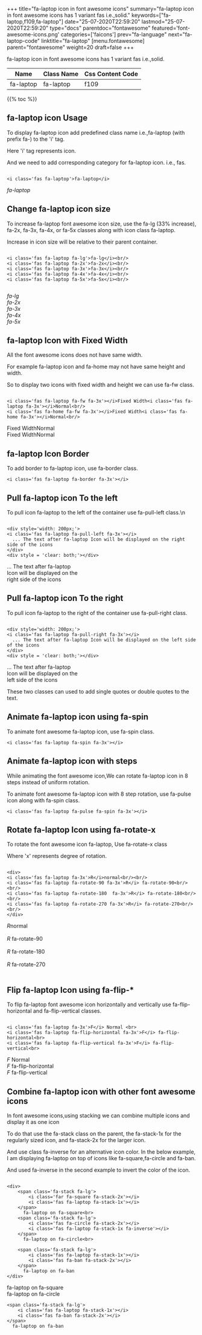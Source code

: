 +++
title="fa-laptop icon in font awesome icons"
summary="fa-laptop icon in font awesome icons has 1 variant fas i.e.,solid."
keywords=["fa-laptop,f109,fa-laptop"]
date="25-07-2020T22:59:20"
lastmod="25-07-2020T22:59:20"
type="docs"
parentdoc="fontawesome"
featured='font-awesome-icons.png'
categories=['faicons']
prev="fa-language"
next="fa-laptop-code"
linktitle="fa-laptop"
[menu.fontawesome]
parent="fontawesome"
weight=20
draft=false
+++


fa-laptop icon in font awesome icons has 1 variant fas i.e.,solid.

<div class='table-responsive'><table class='table'><thead><tr><th>Name</th><th>Class Name</th><th>Css Content Code</th></tr></thead><tbody><tr><td>fa-laptop</td><td>fa-laptop</td><td>f109</td></tr></tbody></table></div>


{{% toc %}}


## fa-laptop icon Usage

To display fa-laptop icon add predefined class name i.e.,fa-laptop (with prefix fa-) to the 'i' tag.

Here 'i' tag represents icon.

And we need to add corresponding category for fa-laptop icon. i.e., fas.


```

<i class='fas fa-laptop'>fa-laptop</i>
```

<i class='fas fa-laptop'>fa-laptop</i>




## Change fa-laptop icon size
To increase fa-laptop font awesome icon size, use the fa-lg (33% increase), fa-2x, fa-3x, fa-4x, or fa-5x classes along with icon class fa-laptop.

Increase in icon size will be relative to their parent container. 

```

<i class='fas fa-laptop fa-lg'>fa-lg</i><br/>
<i class='fas fa-laptop fa-2x'>fa-2x</i><br/>
<i class='fas fa-laptop fa-3x'>fa-3x</i><br/>
<i class='fas fa-laptop fa-4x'>fa-4x</i><br/>
<i class='fas fa-laptop fa-5x'>fa-5x</i><br/>
            
```

<i class='fas fa-laptop fa-lg'>fa-lg</i><br/>
<i class='fas fa-laptop fa-2x'>fa-2x</i><br/>
<i class='fas fa-laptop fa-3x'>fa-3x</i><br/>
<i class='fas fa-laptop fa-4x'>fa-4x</i><br/>
<i class='fas fa-laptop fa-5x'>fa-5x</i><br/>
            



## fa-laptop Icon with Fixed Width 

All the font awesome icons does not have same width.

For example fa-laptop icon and fa-home may not have same height and width.

So to display two icons with fixed width and height we can use fa-fw class.


```

<i class='fas fa-laptop fa-fw fa-3x'></i>Fixed Width<i class='fas fa-laptop fa-3x'></i>Normal<br/>
<i class='fas fa-home fa-fw fa-3x'></i>Fixed Width<i class='fas fa-home fa-3x'></i>Normal<br/>
```

<i class='fas fa-laptop fa-fw fa-3x'></i>Fixed Width<i class='fas fa-laptop fa-3x'></i>Normal<br/>
<i class='fas fa-home fa-fw fa-3x'></i>Fixed Width<i class='fas fa-home fa-3x'></i>Normal<br/>



## fa-laptop Icon Border 

To add border to fa-laptop icon, use fa-border class.


```
<i class='fas fa-laptop fa-border fa-3x'></i>

```
<i class='fas fa-laptop fa-border fa-3x'></i>





## Pull fa-laptop icon To the left

To pull icon fa-laptop to the left of the container use fa-pull-left class.\n

```

<div style='width: 200px;'>
<i class='fas fa-laptop fa-pull-left fa-3x'></i>
  ... The text after fa-laptop Icon will be displayed on the right side of the icons
</div>
<div style = 'clear: both;'></div>
```

<div style='width: 200px;'>
<i class='fas fa-laptop fa-pull-left fa-3x'></i>
  ... The text after fa-laptop Icon will be displayed on the right side of the icons
</div>
<div style = 'clear: both;'></div>




## Pull fa-laptop icon To the right
To pull icon fa-laptop to the right of the container use fa-pull-right class.

```

<div style='width: 200px;'>
<i class='fas fa-laptop fa-pull-right fa-3x'></i>
  ... The text after fa-laptop Icon will be displayed on the left side of the icons
</div>
<div style = 'clear: both;'></div>
```

<div style='width: 200px;'>
<i class='fas fa-laptop fa-pull-right fa-3x'></i>
  ... The text after fa-laptop Icon will be displayed on the left side of the icons
</div>
<div style = 'clear: both;'></div>

These two classes can used to add single quotes or double quotes to the text.


## Animate fa-laptop icon using fa-spin
To animate font awesome fa-laptop icon, use fa-spin class.

```
<i class='fas fa-laptop fa-spin fa-3x'></i>
```
<i class='fas fa-laptop fa-spin fa-3x'></i>




## Animate fa-laptop icon with steps
While animating the font awesome icon,We can rotate fa-laptop icon in 8 steps instead of uniform rotation.

To animate font awesome fa-laptop icon with 8 step rotation, use fa-pulse icon along with fa-spin class.


```
<i class='fas fa-laptop fa-pulse fa-spin fa-3x'></i>

```
<i class='fas fa-laptop fa-pulse fa-spin fa-3x'></i>





## Rotate fa-laptop Icon using fa-rotate-x
To rotate the font awesome icon fa-laptop, Use fa-rotate-x class

Where 'x' represents degree of rotation.


```

<div>
<i class='fas fa-laptop fa-3x'>R</i>normal<br/><br/>
<i class='fas fa-laptop fa-rotate-90 fa-3x'>R</i> fa-rotate-90<br/><br/> 
<i class='fas fa-laptop fa-rotate-180  fa-3x'>R</i> fa-rotate-180<br/><br/> 
<i class='fas fa-laptop fa-rotate-270 fa-3x'>R</i> fa-rotate-270<br/><br/>
</div>
```

<div>
<i class='fas fa-laptop fa-3x'>R</i>normal<br/><br/>
<i class='fas fa-laptop fa-rotate-90 fa-3x'>R</i> fa-rotate-90<br/><br/> 
<i class='fas fa-laptop fa-rotate-180  fa-3x'>R</i> fa-rotate-180<br/><br/> 
<i class='fas fa-laptop fa-rotate-270 fa-3x'>R</i> fa-rotate-270<br/><br/>
</div>




## Flip fa-laptop Icon using fa-flip-*
To flip fa-laptop font awesome icon horizontally and vertically use fa-flip-horizontal and fa-flip-vertical classes. 

```

<i class='fas fa-laptop fa-3x'>F</i> Normal <br>
<i class='fas fa-laptop fa-flip-horizontal fa-3x'>F</i> fa-flip-horizontal<br>
<i class='fas fa-laptop fa-flip-vertical fa-3x'>F</i> fa-flip-vertical<br>
```

<i class='fas fa-laptop fa-3x'>F</i> Normal <br>
<i class='fas fa-laptop fa-flip-horizontal fa-3x'>F</i> fa-flip-horizontal<br>
<i class='fas fa-laptop fa-flip-vertical fa-3x'>F</i> fa-flip-vertical<br>




## Combine fa-laptop icon with other font awesome icons
In font awesome icons,using stacking we can combine multiple icons and display it as one icon 

To do that use the fa-stack class on the parent, the fa-stack-1x for the regularly sized icon, and fa-stack-2x for the larger icon.

And use class fa-inverse for an alternative icon color. 
In the below example, I am displaying fa-laptop on top of icons like fa-square,fa-circle and fa-ban.

And used fa-inverse in the second example to invert the color of the icon.

```

<div>
    <span class='fa-stack fa-lg'>
        <i class='far fa-square fa-stack-2x'></i>
        <i class='fas fa-laptop fa-stack-1x'></i>
    </span>
      fa-laptop on fa-square<br>
    <span class='fa-stack fa-lg'>
        <i class='fas fa-circle fa-stack-2x'></i>
        <i class='fas fa-laptop fa-stack-1x fa-inverse'></i>
    </span>
      fa-laptop on fa-circle<br>

    <span class='fa-stack fa-lg'>
        <i class='fas fa-laptop fa-stack-1x'></i>
        <i class='fas fa-ban fa-stack-2x'></i>
    </span>
      fa-laptop on fa-ban
</div>
```

<div>
    <span class='fa-stack fa-lg'>
        <i class='far fa-square fa-stack-2x'></i>
        <i class='fas fa-laptop fa-stack-1x'></i>
    </span>
      fa-laptop on fa-square<br>
    <span class='fa-stack fa-lg'>
        <i class='fas fa-circle fa-stack-2x'></i>
        <i class='fas fa-laptop fa-stack-1x fa-inverse'></i>
    </span>
      fa-laptop on fa-circle<br>

    <span class='fa-stack fa-lg'>
        <i class='fas fa-laptop fa-stack-1x'></i>
        <i class='fas fa-ban fa-stack-2x'></i>
    </span>
      fa-laptop on fa-ban
</div>






